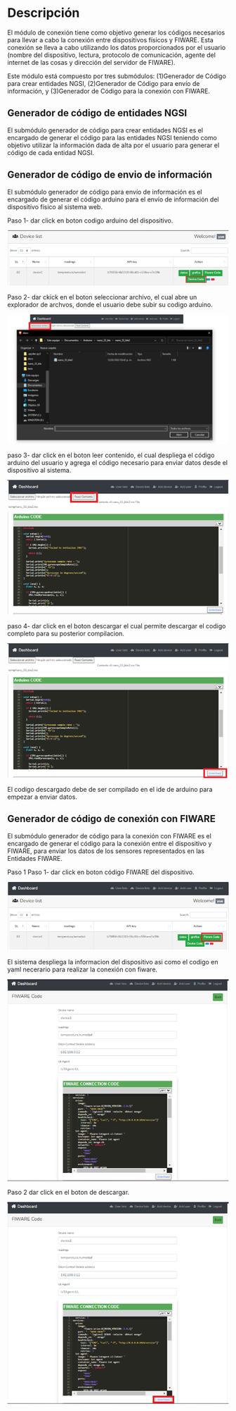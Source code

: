 # Descripción
El módulo de conexión tiene como objetivo generar los códigos necesarios para llevar a cabo la conexión entre dispositivos físicos y FIWARE. Esta conexión se lleva a cabo utilizando los datos proporcionados por el usuario (nombre del dispositivo, lectura, protocolo de comunicación, agente del internet de las cosas y dirección del servidor de FIWARE). 

Este módulo está compuesto por tres submódulos: (1)Generador de Código para crear entidades NGSI, (2)Generador de Código para envío de información, y (3)Generador de Código para la conexión con FIWARE.


## Generador de código de entidades NGSI
El submódulo generador de código para crear entidades NGSI es el  encargado de generar el código para las entidades NGSI teniendo como objetivo utilizar la información dada de alta por el usuario para generar el código de cada entidad NGSI. 






## Generador de código de envio de información

El submódulo generador de código para envío de información es el encargado de generar el código arduino para el envío de información del dispositivo físico al sistema web.

Paso 1- dar click en boton codigo arduino del dispositivo.

<img src="device2.png"
    alt="boton codigo arduino"
    style="alang: center" />

Paso 2- dar ckick en el boton seleccionar archivo, el cual abre un explorador de archvos, donde el usuario debe subir su codigo arduino.

<img src="archivo.png"
    alt="archivo"
    style="alang: center" />

paso 3- dar click en el boton leer contenido, el cual despliega el código arduino del usuario y agrega el código necesario para enviar datos desde el dispositivo al sistema.

<img src="leer.png"
    alt="leer archivo"
    style="alang: center" />

paso 4- dar click en el boton descargar el cual permite descargar el codigo completo para su posterior compilacion.


<img src="descargar.png"
    alt="descargar archivo"
    style="alang: center" /> 

El codigo descargado debe de ser compilado en el ide de arduino para empezar a enviar datos.



## Generador de código de conexión con FIWARE

El submódulo generador de código para la conexión con FIWARE es el encargado de generar el código para la conexión entre el dispositivo y FIWARE, para enviar los datos de los sensores representados en las Entidades FIWARE.

Paso 1 Paso 1- dar click en boton código FIWARE del dispositivo.

<img src="fiware.png"
    alt="boton fiware"
    style="alang: center" /> 

 El sistema despliega la informacion del dispositivo asi como el codigo en yaml necerario para realizar la conexión con fiware.

<img src="codigo fiware.png"
    alt="boton fiware"
    style="alang: center" /> 

Paso 2 dar click en el boton de descargar.

<img src="descargar 2.png"
    alt="boton fiware"
    style="alang: center" /> 